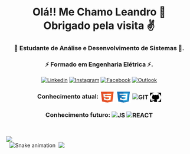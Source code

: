 <div align="center">
  <h1>
    Olá!! Me Chamo Leandro 👋<br>
    Obrigado pela visita ✌
   </h1>

  <h3>🌱 Estudante de Análise e Desenvolvimento de Sistemas 🌱.</h3>
  <h3>⚡ Formado em Engenharia Elétrica ⚡.</h3>
  <a href="https://www.linkedin.com/in/leandro-da-silva-lisboa/"><img align="center" alt="Linkedin" src="https://img.shields.io/badge/LinkedIn-0077B5?style=for-the-badge&logo=linkedin&logoColor=white"></a>
  <a href="https://www.instagram.com/leandro_silva_lisboa/"><img align="center" alt="Instagram" src="https://img.shields.io/badge/Instagram-E4405F?style=for-the-badge&logo=instagram&logoColor=white"></a>
  <a href="https://www.facebook.com/leandroleolisboa"><img align="center" alt="Facebook" src="https://img.shields.io/badge/Facebook-1877F2?style=for-the-badge&logo=facebook&logoColor=white"></a>
  <a href="mailto:leandro.lisboa.1@outlook.com"><img align="center" alt="Outlook" src="https://img.shields.io/badge/Microsoft_Outlook-0078D4?style=for-the-badge&logo=microsoft-outlook&logoColor=white"></a></a>
  
  <div style="display: inline_block">
    <h3> Conhecimento atual: 
    <img align="center" alt="HTML" height="30" width="40" src="https://raw.githubusercontent.com/devicons/devicon/master/icons/html5/html5-original.svg">
    <img align="center" alt="CSS" height="30" width="40" src="https://raw.githubusercontent.com/devicons/devicon/master/icons/css3/css3-original.svg">
    <img align="center" alt="GIT" height="30" width="40" src="https://cdn.jsdelivr.net/gh/devicons/devicon/icons/git/git-original.svg">
    <img align="center" alt="GITHUB" height="25" width="30" src="https://github.com/l-lisboa/l-lisboa/blob/main/logo_github_branco.png">
    </h3>
    <h3> Conhecimento futuro: 
    <img align="center" alt="JS" height="30" width="40" src="https://cdn.jsdelivr.net/gh/devicons/devicon/icons/javascript/javascript-original.svg" /">
    <img align="center" alt="REACT" height="30" width="40" src="https://cdn.jsdelivr.net/gh/devicons/devicon/icons/react/react-original.svg" /">          
    </h3>
  </div>
  
</div>

##

<div style="display: inline_block"><br>
<img align=left width=362 src="https://github-readme-stats.vercel.app/api?username=l-lisboa&hide=prs&theme=onedark&layout=compact&hide_border=true&show_icons=true" />
<img align=right  width=362 src="https://github-readme-stats.vercel.app/api/top-langs/?username=l-lisboa&layout=compact&hide_border=none_count=7&theme=onedark"/>
</div>

<div align= "center" >
  
  ![Snake animation](https://github.com/l-lisboa/l-lisboa/blob/output/github-contribution-grid-snake.svg)
  
</div>
